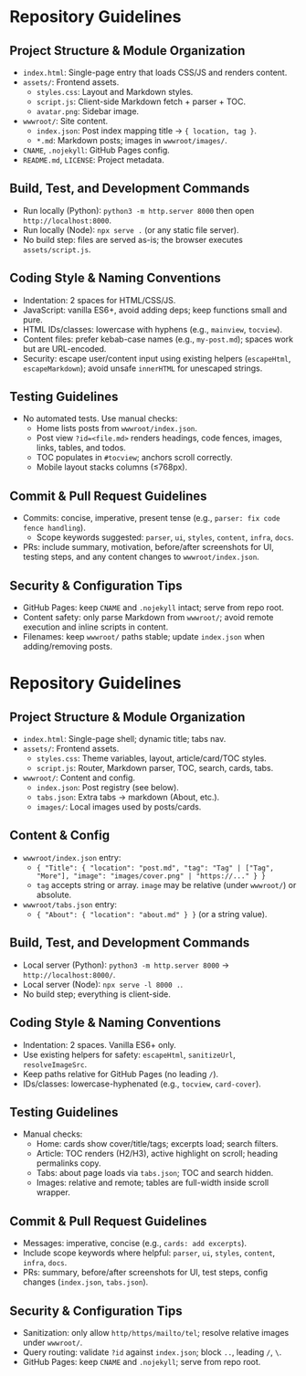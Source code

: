 # Repository Guidelines

## Project Structure & Module Organization
- `index.html`: Single-page entry that loads CSS/JS and renders content.
- `assets/`: Frontend assets.
  - `styles.css`: Layout and Markdown styles.
  - `script.js`: Client-side Markdown fetch + parser + TOC.
  - `avatar.png`: Sidebar image.
- `wwwroot/`: Site content.
  - `index.json`: Post index mapping title → `{ location, tag }`.
  - `*.md`: Markdown posts; images in `wwwroot/images/`.
- `CNAME`, `.nojekyll`: GitHub Pages config.
- `README.md`, `LICENSE`: Project metadata.

## Build, Test, and Development Commands
- Run locally (Python): `python3 -m http.server 8000` then open `http://localhost:8000`.
- Run locally (Node): `npx serve .` (or any static file server).
- No build step: files are served as-is; the browser executes `assets/script.js`.

## Coding Style & Naming Conventions
- Indentation: 2 spaces for HTML/CSS/JS.
- JavaScript: vanilla ES6+, avoid adding deps; keep functions small and pure.
- HTML IDs/classes: lowercase with hyphens (e.g., `mainview`, `tocview`).
- Content files: prefer kebab-case names (e.g., `my-post.md`); spaces work but are URL-encoded.
- Security: escape user/content input using existing helpers (`escapeHtml`, `escapeMarkdown`); avoid unsafe `innerHTML` for unescaped strings.

## Testing Guidelines
- No automated tests. Use manual checks:
  - Home lists posts from `wwwroot/index.json`.
  - Post view `?id=<file.md>` renders headings, code fences, images, links, tables, and todos.
  - TOC populates in `#tocview`; anchors scroll correctly.
  - Mobile layout stacks columns (≤768px).

## Commit & Pull Request Guidelines
- Commits: concise, imperative, present tense (e.g., `parser: fix code fence handling`).
  - Scope keywords suggested: `parser`, `ui`, `styles`, `content`, `infra`, `docs`.
- PRs: include summary, motivation, before/after screenshots for UI, testing steps, and any content changes to `wwwroot/index.json`.

## Security & Configuration Tips
- GitHub Pages: keep `CNAME` and `.nojekyll` intact; serve from repo root.
- Content safety: only parse Markdown from `wwwroot/`; avoid remote execution and inline scripts in content.
- Filenames: keep `wwwroot/` paths stable; update `index.json` when adding/removing posts.
# Repository Guidelines

## Project Structure & Module Organization
- `index.html`: Single-page shell; dynamic title; tabs nav.
- `assets/`: Frontend assets.
  - `styles.css`: Theme variables, layout, article/card/TOC styles.
  - `script.js`: Router, Markdown parser, TOC, search, cards, tabs.
- `wwwroot/`: Content and config.
  - `index.json`: Post registry (see below).
  - `tabs.json`: Extra tabs → markdown (About, etc.).
  - `images/`: Local images used by posts/cards.

## Content & Config
- `wwwroot/index.json` entry:
  - `{ "Title": { "location": "post.md", "tag": "Tag" | ["Tag", "More"], "image": "images/cover.png" | "https://..." } }`
  - `tag` accepts string or array. `image` may be relative (under `wwwroot/`) or absolute.
- `wwwroot/tabs.json` entry:
  - `{ "About": { "location": "about.md" } }` (or a string value).

## Build, Test, and Development Commands
- Local server (Python): `python3 -m http.server 8000` → `http://localhost:8000/`.
- Local server (Node): `npx serve -l 8000 .`.
- No build step; everything is client-side.

## Coding Style & Naming Conventions
- Indentation: 2 spaces. Vanilla ES6+ only.
- Use existing helpers for safety: `escapeHtml`, `sanitizeUrl`, `resolveImageSrc`.
- Keep paths relative for GitHub Pages (no leading `/`).
- IDs/classes: lowercase-hyphenated (e.g., `tocview`, `card-cover`).

## Testing Guidelines
- Manual checks:
  - Home: cards show cover/title/tags; excerpts load; search filters.
  - Article: TOC renders (H2/H3), active highlight on scroll; heading permalinks copy.
  - Tabs: about page loads via `tabs.json`; TOC and search hidden.
  - Images: relative and remote; tables are full-width inside scroll wrapper.

## Commit & Pull Request Guidelines
- Messages: imperative, concise (e.g., `cards: add excerpts`).
- Include scope keywords where helpful: `parser`, `ui`, `styles`, `content`, `infra`, `docs`.
- PRs: summary, before/after screenshots for UI, test steps, config changes (`index.json`, `tabs.json`).

## Security & Configuration Tips
- Sanitization: only allow `http/https/mailto/tel`; resolve relative images under `wwwroot/`.
- Query routing: validate `?id` against `index.json`; block `..`, leading `/`, `\`.
- GitHub Pages: keep `CNAME` and `.nojekyll`; serve from repo root.
